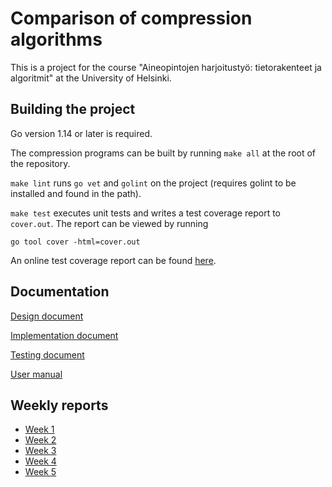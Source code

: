 # Comparison of compression algorithms

This is a project for the course "Aineopintojen harjoitustyö: tietorakenteet ja
algoritmit" at the University of Helsinki.

## Building the project

Go version 1.14 or later is required.

The compression programs can be built by running `make all` at the root of the
repository.

`make lint` runs `go vet` and `golint` on the project (requires golint to be
installed and found in the path).

`make test` executes unit tests and writes a test coverage report to
`cover.out`. The report can be viewed by running
```
go tool cover -html=cover.out
```

An online test coverage report can be found [here](https://codecov.io/gh/lassilaiho/compression-algorithms-tiralabra).

## Documentation

[Design document](docs/design-document.md)

[Implementation document](docs/implementation.md)

[Testing document](docs/testing.md)

[User manual](docs/user-manual.md)

## Weekly reports

- [Week 1](docs/weekly-report-1.md)
- [Week 2](docs/weekly-report-2.md)
- [Week 3](docs/weekly-report-3.md)
- [Week 4](docs/weekly-report-4.md)
- [Week 5](docs/weekly-report-5.md)

